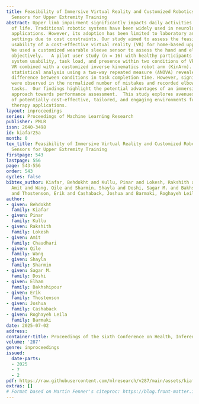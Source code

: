 ```yaml
---
title: Feasibility of Immersive Virtual Reality and Customized Robotics with Wearable
  Sensors for Upper Extremity Training
abstract: Upper limb impairment significantly impacts daily activities and quality
  of life. Traditional robotic systems have been widely used in neurological rehabilitation
  applications. However, its adoption has been limited to laboratory and clinical
  settings due to cost constraints. Our study aimed to assess the feasibility and
  usability of a cost-effective virtual reality (VR) for home-based upper limb training.
  We used a customized wearable sleeve sensor to assess the hand and elbow joint movements
  objectively.   A pilot user study (n = 16) with healthy participants involved evaluating
  system usability, task load, and presence within two conditions of VR alone and
  VR combined with a customized inverse kinematics robot arm (KinArm).  Results of
  statistical analysis using a two-way repeated measure (ANOVA) revealed no significant
  difference between conditions in task completion time. However, significant differences
  were observed in the normalized number of mistakes and recorded elbow joint angles  between
  tasks.  Our findings highlight the potential advantages of an immersive and multi-sensory
  approach towards performance assessment.  This study explores avenues for the development
  of potentially cost-effective, tailored, and engaging environments for home-based
  therapy applications.
layout: inproceedings
series: Proceedings of Machine Learning Research
publisher: PMLR
issn: 2640-3498
id: kiafar25a
month: 0
tex_title: Feasibility of Immersive Virtual Reality and Customized Robotics with Wearable
  Sensors for Upper Extremity Training
firstpage: 543
lastpage: 556
page: 543-556
order: 543
cycles: false
bibtex_author: Kiafar, Behdokht and Kullu, Pinar and Lokesh, Rakshith and Chaudhari,
  Amit and Wang, Qile and Sharmin, Shayla and Doshi, Sagar M. and Bakhshipour, Elham
  and Thostenson, Erik and Cashaback, Joshua and Barmaki, Roghayeh Leila
author:
- given: Behdokht
  family: Kiafar
- given: Pinar
  family: Kullu
- given: Rakshith
  family: Lokesh
- given: Amit
  family: Chaudhari
- given: Qile
  family: Wang
- given: Shayla
  family: Sharmin
- given: Sagar M.
  family: Doshi
- given: Elham
  family: Bakhshipour
- given: Erik
  family: Thostenson
- given: Joshua
  family: Cashaback
- given: Roghayeh Leila
  family: Barmaki
date: 2025-07-02
address:
container-title: Proceedings of the sixth Conference on Health, Inference, and Learning
volume: '287'
genre: inproceedings
issued:
  date-parts:
  - 2025
  - 7
  - 2
pdf: https://raw.githubusercontent.com/mlresearch/v287/main/assets/kiafar25a/kiafar25a.pdf
extras: []
# Format based on Martin Fenner's citeproc: https://blog.front-matter.io/posts/citeproc-yaml-for-bibliographies/
---
```

